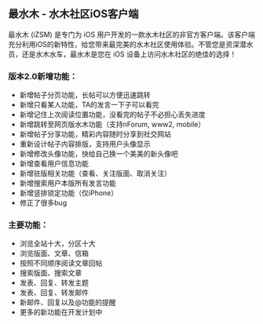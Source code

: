 ## 最水木 - 水木社区iOS客户端

最水木 (iZSM) 是专门为 iOS 用户开发的一款水木社区的非官方客户端。该客户端充分利用iOS的新特性，给您带来最完美的水木社区使用体验。不管您是资深潜水员，还是水木水车，最水木是您在 iOS 设备上访问水木社区的绝佳的选择！

### 版本2.0新增功能：

- 新增帖子分页功能，长帖可以方便迅速跳转
- 新增只看某人功能，TA的发言一下子可以看完
- 新增记住上次阅读位置功能，没看完的帖子不必担心丢失进度
- 新增跳转至网页版水木功能（支持nForum, www2, mobile）
- 新增帖子分享功能，精彩内容随时分享到社交网站
- 重新设计帖子内容排版，支持用户头像显示
- 新增修改头像功能，快给自己换一个美美的新头像吧
- 新增查看用户信息功能
- 新增驻版相关功能（查看、关注版面、取消关注）
- 新增搜索用户本版所有发言功能
- 新增竖排锁定功能（仅iPhone）
- 修正了很多bug

### 主要功能：

- 浏览全站十大，分区十大
- 浏览版面、文章、信箱
- 按照不同顺序阅读文章回帖
- 搜索版面、搜索文章
- 发表、回复、转发主题
- 发表、回复、转发邮件
- 新邮件、回复以及@功能的提醒
- 更多的新功能在开发计划中
